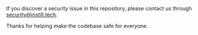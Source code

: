 If you discover a security issue in this repository, please contact us through security@instill.tech.

Thanks for helping make the codebase safe for everyone.
